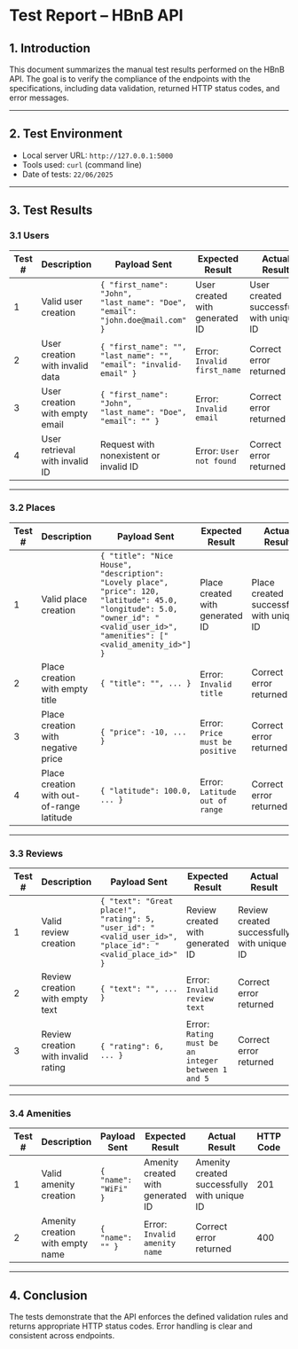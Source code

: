 # Test Report – HBnB API

## 1. Introduction

This document summarizes the manual test results performed on the HBnB API.
The goal is to verify the compliance of the endpoints with the specifications, including data validation, returned HTTP status codes, and error messages.

---

## 2. Test Environment

- Local server URL: `http://127.0.0.1:5000`
- Tools used: `curl` (command line)
- Date of tests: `22/06/2025`

---

## 3. Test Results

### 3.1 Users

| Test # | Description                    | Payload Sent                                  | Expected Result                    | Actual Result                    | HTTP Code | Comments                      |
|--------|-------------------------------|-----------------------------------------------|----------------------------------|---------------------------------|-----------|-------------------------------|
| 1      | Valid user creation            | `{ "first_name": "John", "last_name": "Doe", "email": "john.doe@mail.com" }` | User created with generated ID   | User created successfully with unique ID | 201       | OK                            |
| 2      | User creation with invalid data| `{ "first_name": "", "last_name": "", "email": "invalid-email" }`            | Error: `Invalid first_name`       | Correct error returned           | 400       | Validation works correctly     |
| 3      | User creation with empty email | `{ "first_name": "John", "last_name": "Doe", "email": "" }`                  | Error: `Invalid email`            | Correct error returned           | 400       | Validation works correctly     |
| 4      | User retrieval with invalid ID | Request with nonexistent or invalid ID       | Error: `User not found`           | Correct error returned           | 404       | Proper error handling          |

---

### 3.2 Places

| Test # | Description                    | Payload Sent                                  | Expected Result                    | Actual Result                    | HTTP Code | Comments                      |
|--------|-------------------------------|-----------------------------------------------|----------------------------------|---------------------------------|-----------|-------------------------------|
| 1      | Valid place creation           | `{ "title": "Nice House", "description": "Lovely place", "price": 120, "latitude": 45.0, "longitude": 5.0, "owner_id": "<valid_user_id>", "amenities": ["<valid_amenity_id>"] }` | Place created with generated ID  | Place created successfully with unique ID | 201       | OK                            |
| 2      | Place creation with empty title| `{ "title": "", ... }`                         | Error: `Invalid title`            | Correct error returned           | 400       | Validation works correctly     |
| 3      | Place creation with negative price | `{ "price": -10, ... }`                      | Error: `Price must be positive`   | Correct error returned           | 400       | Validation works correctly     |
| 4      | Place creation with out-of-range latitude | `{ "latitude": 100.0, ... }`              | Error: `Latitude out of range`    | Correct error returned           | 400       | Validation works correctly     |

---

### 3.3 Reviews

| Test # | Description                    | Payload Sent                                  | Expected Result                    | Actual Result                    | HTTP Code | Comments                      |
|--------|-------------------------------|-----------------------------------------------|----------------------------------|---------------------------------|-----------|-------------------------------|
| 1      | Valid review creation          | `{ "text": "Great place!", "rating": 5, "user_id": "<valid_user_id>", "place_id": "<valid_place_id>" }` | Review created with generated ID | Review created successfully with unique ID | 201       | OK                            |
| 2      | Review creation with empty text| `{ "text": "", ... }`                         | Error: `Invalid review text`      | Correct error returned           | 400       | Validation works correctly     |
| 3      | Review creation with invalid rating | `{ "rating": 6, ... }`                      | Error: `Rating must be an integer between 1 and 5` | Correct error returned | 400       | Validation works correctly     |

---

### 3.4 Amenities

| Test # | Description                    | Payload Sent                                  | Expected Result                    | Actual Result                    | HTTP Code | Comments                      |
|--------|-------------------------------|-----------------------------------------------|----------------------------------|---------------------------------|-----------|-------------------------------|
| 1      | Valid amenity creation         | `{ "name": "WiFi" }`                          | Amenity created with generated ID | Amenity created successfully with unique ID | 201       | OK                            |
| 2      | Amenity creation with empty name | `{ "name": "" }`                            | Error: `Invalid amenity name`     | Correct error returned           | 400       | Validation works correctly     |

---

## 4. Conclusion

The tests demonstrate that the API enforces the defined validation rules and returns appropriate HTTP status codes.
Error handling is clear and consistent across endpoints.
